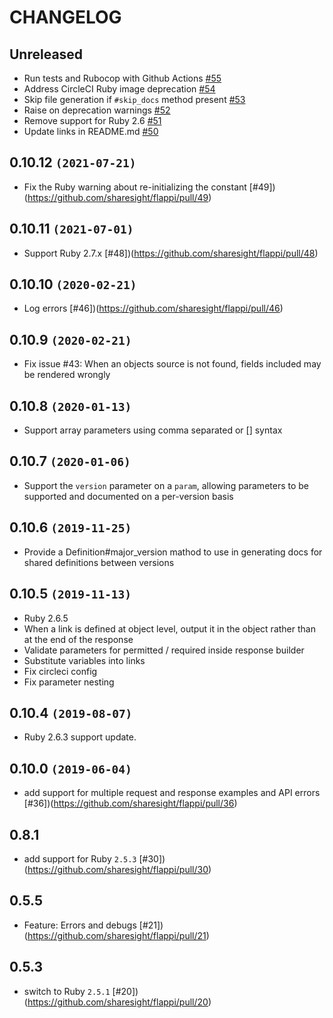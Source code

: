 # CHANGELOG

## Unreleased

 * Run tests and Rubocop with Github Actions [#55](https://github.com/sharesight/flappi/pull/55)
 * Address CircleCI Ruby image deprecation [#54](https://github.com/sharesight/flappi/pull/54)
 * Skip file generation if `#skip_docs` method present [#53](https://github.com/sharesight/flappi/pull/53)
 * Raise on deprecation warnings [#52](https://github.com/sharesight/flappi/pull/52)
 * Remove support for Ruby 2.6 [#51](https://github.com/sharesight/flappi/pull/51)
 * Update links in README.md [#50](https://github.com/sharesight/flappi/pull/50)

## 0.10.12 `(2021-07-21)`

* Fix the Ruby warning about re-initializing the constant [#49])(https://github.com/sharesight/flappi/pull/49)

## 0.10.11 `(2021-07-01)`

* Support Ruby 2.7.x [#48])(https://github.com/sharesight/flappi/pull/48)

## 0.10.10 `(2020-02-21)`

 * Log errors [#46])(https://github.com/sharesight/flappi/pull/46)

## 0.10.9 `(2020-02-21)`

 * Fix issue #43: When an objects source is not found, fields included may be rendered wrongly

## 0.10.8 `(2020-01-13)`

 * Support array parameters using comma separated or [] syntax

## 0.10.7 `(2020-01-06)`

 * Support the `version` parameter on a `param`, allowing parameters to be supported and documented on a per-version basis

## 0.10.6 `(2019-11-25)`

 * Provide a Definition#major_version mathod to use in generating docs for shared definitions between versions

## 0.10.5 `(2019-11-13)`

 * Ruby 2.6.5
 * When a link is defined at object level, output it in the object rather than at the end of the response
 * Validate parameters for permitted / required inside response builder
 * Substitute variables into links
 * Fix circleci config
 * Fix parameter nesting

## 0.10.4 `(2019-08-07)`

* Ruby 2.6.3 support update.

## 0.10.0 `(2019-06-04)`

 * add support for multiple request and response examples and API errors [#36])(https://github.com/sharesight/flappi/pull/36)

## 0.8.1

 * add support for Ruby `2.5.3` [#30])(https://github.com/sharesight/flappi/pull/30)

## 0.5.5

 * Feature: Errors and debugs [#21])(https://github.com/sharesight/flappi/pull/21)

## 0.5.3

 * switch to Ruby `2.5.1` [#20])(https://github.com/sharesight/flappi/pull/20)
